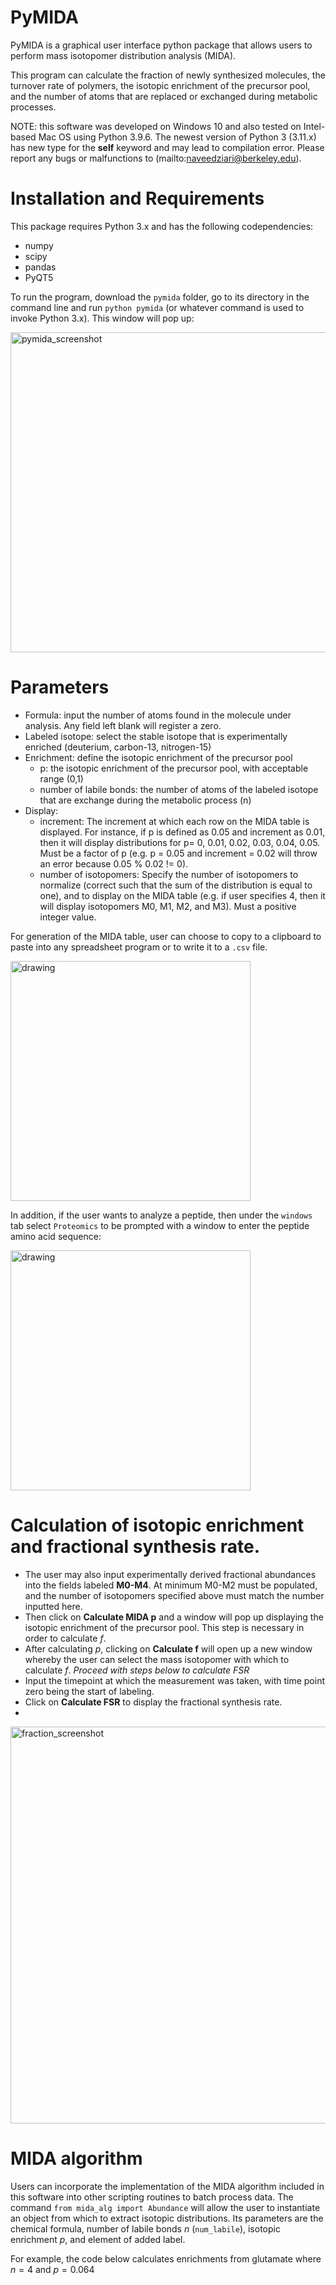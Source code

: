 # PyMIDA

PyMIDA is a graphical user interface python package that allows users to perform mass isotopomer distribution analysis (MIDA). 

This program can calculate the fraction of newly synthesized molecules, the turnover rate of polymers, the isotopic enrichment of the precursor pool, and the number of atoms that are replaced or exchanged during metabolic processes. 

NOTE: this software was developed on Windows 10 and also tested on Intel-based Mac OS using Python 3.9.6. The newest version of Python 3 (3.11.x) has new type for the **self** keyword and may lead to compilation error. Please report any bugs or malfunctions to (mailto:naveedziari@berkeley.edu).
 
# Installation and Requirements

This package requires Python 3.x and has the following codependencies:
* numpy
* scipy
* pandas
* PyQT5

To run the program,  download the `pymida` folder, go to its directory in the command line and run `python pymida` (or whatever command is used to invoke Python 3.x). This window will pop up:

<img width="512" alt="pymida_screenshot" src="https://github.com/naveedziari/PyMIDA/assets/14845065/ae468725-b558-4c81-b72c-85b691831534">


# Parameters

* Formula: input the number of atoms found in the molecule under analysis. Any field left blank will register a zero.
* Labeled isotope: select the stable isotope that is experimentally enriched (deuterium, carbon-13, nitrogen-15)
* Enrichment: define the isotopic enrichment of the precursor pool
   * p: the isotopic enrichment of the precursor pool, with  acceptable range (0,1)
   * number of labile bonds: the number of atoms of the labeled isotope that are exchange during the metabolic process (n)
 * Display:
   * increment: The increment at which each row on the MIDA table is displayed. For instance, if p is defined as 0.05 and increment as 0.01, then it will display distributions for p= 0, 0.01, 0.02, 0.03, 0.04, 0.05. Must be a factor of p (e.g. p = 0.05 and increment = 0.02 will throw an error because 0.05 % 0.02 != 0).
   * number of isotopomers: Specify the number of isotopomers to normalize (correct such that the sum of the distribution is equal to one), and to display on the MIDA table (e.g. if user specifies 4, then it will display isotopomers M0, M1, M2, and M3). Must a positive integer value.

For generation of the MIDA table, user can choose to copy to a clipboard to paste into any spreadsheet program or to write it to a `.csv` file.


<img src="https://user-images.githubusercontent.com/14845065/152647299-d9c993fe-55ad-4fb5-8928-9c7b165f0784.jpg" alt="drawing" width="384"/>

In addition, if the user wants to analyze a peptide, then under the `windows` tab select `Proteomics` to be prompted with a window to enter the peptide amino acid sequence:

<img src="https://user-images.githubusercontent.com/14845065/152647318-79157d76-94f5-4962-a4df-d3c35db8291a.jpg" alt="drawing" width="384"/>

# Calculation of isotopic enrichment and fractional synthesis rate.

* The user may also input experimentally derived fractional abundances into the fields labeled **M0-M4**. At minimum M0-M2 must be populated, and the number of isotopomers specified above must match the number inputted here. 
* Then click on **Calculate MIDA p** and a window will pop up displaying the isotopic enrichment of the precursor pool. This step is necessary in order to calculate $f$.
* After calculating $p$, clicking on **Calculate f** will open up a new window whereby the user can select the mass isotopomer with which to calculate $f$. 
*Proceed with steps below to calculate FSR*
* Input the timepoint at which the measurement was taken, with time point zero being the start of labeling. 
* Click on **Calculate FSR** to display the fractional synthesis rate.
* 
<img width="635" alt="fraction_screenshot" src="https://github.com/naveedziari/PyMIDA/assets/14845065/721d8b07-4eaf-42d6-87ef-dd416a5889a1">

# MIDA algorithm 

Users can incorporate the implementation of the MIDA algorithm included in this software into other scripting routines to batch process data. The command `from mida_alg import Abundance` will allow the user to instantiate an object from which to extract isotopic distributions. Its parameters are the chemical formula,  number of labile bonds $n$ (`num_labile`), isotopic enrichment $p$, and element of added label. 

For example, the code below calculates enrichments from glutamate where $n=4$ and $p = 0.064$



